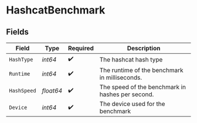 # HashcatBenchmark


## Fields

| Field                                            | Type                                             | Required                                         | Description                                      |
| ------------------------------------------------ | ------------------------------------------------ | ------------------------------------------------ | ------------------------------------------------ |
| `HashType`                                       | *int64*                                          | :heavy_check_mark:                               | The hashcat hash type                            |
| `Runtime`                                        | *int64*                                          | :heavy_check_mark:                               | The runtime of the benchmark in milliseconds.    |
| `HashSpeed`                                      | *float64*                                        | :heavy_check_mark:                               | The speed of the benchmark in hashes per second. |
| `Device`                                         | *int64*                                          | :heavy_check_mark:                               | The device used for the benchmark                |